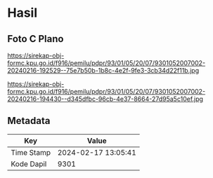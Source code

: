 # Hasil

## Foto C Plano

https://sirekap-obj-formc.kpu.go.id/f916/pemilu/pdpr/93/01/05/20/07/9301052007002-20240216-192529--75e7b50b-1b8c-4e2f-9fe3-3cb34d22f11b.jpg

https://sirekap-obj-formc.kpu.go.id/f916/pemilu/pdpr/93/01/05/20/07/9301052007002-20240216-194430--d345dfbc-96cb-4e37-8664-27d95a5c10ef.jpg


## Metadata

| Key        | Value               |
| ---------- | ------------------- |
| Time Stamp | 2024-02-17 13:05:41 |
| Kode Dapil | 9301                |



